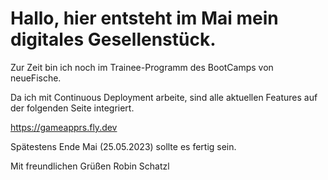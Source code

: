 # Hallo, hier entsteht im Mai mein digitales Gesellenstück.

Zur Zeit bin ich noch im Trainee-Programm des BootCamps von neueFische.

Da ich mit Continuous Deployment arbeite, sind alle aktuellen Features auf der folgenden Seite integriert.


https://gameapprs.fly.dev

Spätestens Ende Mai (25.05.2023) sollte es fertig sein.

Mit freundlichen Grüßen Robin Schatzl

